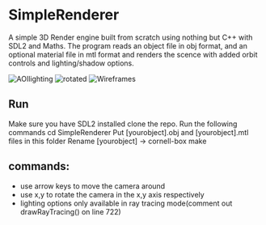 # SimpleRenderer
A simple 3D Render engine built from scratch using nothing but C++ with SDL2 and Maths.
The program reads an object file in obj format, and an optional material file in mtl format and renders the scence with added orbit controls and lighting/shadow options.

![AOIlighting](https://firebasestorage.googleapis.com/v0/b/simplerenderer.appspot.com/o/AOIighting.png?alt=media&token=19fc1f8f-5529-4964-b551-0f676f756839)
![rotated](https://firebasestorage.googleapis.com/v0/b/simplerenderer.appspot.com/o/lightingrotated.png?alt=media&token=e45f882e-c917-42e1-9f2e-1b6f488f299b)
![Wireframes](https://firebasestorage.googleapis.com/v0/b/simplerenderer.appspot.com/o/Wireframes.png?alt=media&token=e4c7e00e-936d-4c97-856c-67a79fc41efb)

## Run
Make sure you have SDL2 installed
clone the repo. Run the following commands
   cd SimpleRenderer
   Put [yourobject].obj and [yourobject].mtl files in this folder
   Rename [yourobject] -> cornell-box
   make

## commands:
  - use arrow keys to move the camera around
  - use x,y to rotate the camera in the x,y axis respectively 
  - lighting options only available in ray tracing mode(comment out drawRayTracing() on line 722)
